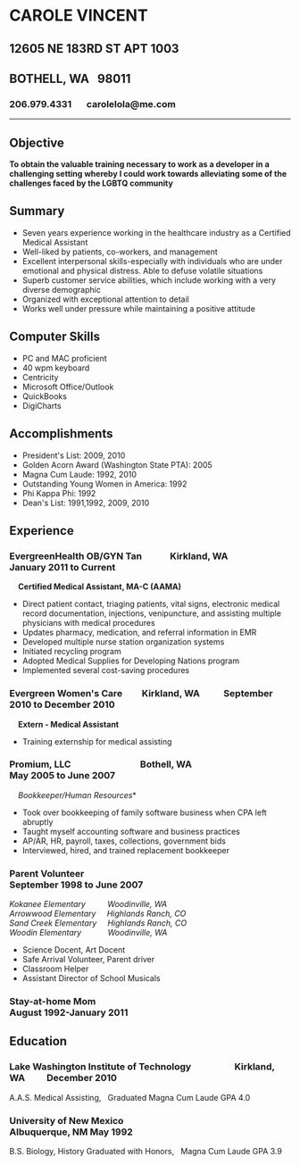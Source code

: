 
# CAROLE VINCENT
## 12605 NE 183RD ST APT 1003
## BOTHELL, WA &nbsp; 98011
### 206.979.4331 &nbsp; &nbsp; &nbsp; carolelola@me<span>.</span>com
***

## Objective
**To obtain the valuable training necessary to work as a developer in a challenging setting whereby I could work towards alleviating some of the challenges faced by the LGBTQ community**

## Summary
* Seven years experience working in the healthcare industry as a Certified Medical Assistant
* Well-liked by patients, co-workers, and management
* Excellent interpersonal skills-especially with individuals who are under emotional and physical distress. Able to defuse volatile situations
* Superb customer service abilities, which include working with a very diverse demographic
* Organized with exceptional attention to detail
* Works well under pressure while maintaining a positive attitude
## Computer Skills
* PC and MAC proficient
* 40 wpm keyboard
* Centricity
* Microsoft Office/Outlook
* QuickBooks
* DigiCharts
## Accomplishments
* President's List: 2009, 2010
* Golden Acorn Award (Washington State PTA): 2005
* Magna Cum Laude: 1992, 2010
* Outstanding Young Women in America: 1992
* Phi Kappa Phi: 1992
* Dean's List: 1991,1992, 2009, 2010

## Experience

### **EvergreenHealth OB/GYN Tan**  &nbsp;&nbsp;&nbsp;&nbsp;&nbsp;&nbsp;&nbsp;&nbsp;&nbsp;&nbsp;&nbsp; Kirkland, WA	&nbsp;&nbsp;&nbsp;&nbsp;&nbsp;&nbsp;&nbsp;&nbsp;&nbsp;&nbsp;&nbsp;&nbsp;&nbsp;&nbsp;&nbsp;&nbsp;&nbsp;&nbsp;&nbsp;&nbsp; January 2011 to Current

&nbsp;&nbsp;&nbsp; **Certified Medical Assistant, MA-C (AAMA)**

* Direct patient contact, triaging patients, vital signs, electronic medical record documentation, injections, venipuncture, and assisting multiple physicians with medical procedures
* Updates pharmacy, medication, and referral information in EMR
* Developed multiple nurse station organization systems
* Initiated recycling program
* Adopted Medical Supplies for Developing Nations program
* Implemented several cost-saving procedures


### **Evergreen Women's Care** &nbsp;&nbsp;&nbsp;&nbsp;&nbsp;&nbsp;&nbsp; Kirkland, WA	&nbsp;&nbsp;&nbsp;&nbsp;&nbsp;&nbsp;&nbsp;&nbsp;&nbsp; September 2010 to December 2010

&nbsp;&nbsp;&nbsp; **Extern - Medical Assistant**

* Training externship for medical assisting


### **Promium, LLC** &nbsp;&nbsp;&nbsp;&nbsp;&nbsp;&nbsp;&nbsp;&nbsp;&nbsp;&nbsp;&nbsp;&nbsp;&nbsp;&nbsp;&nbsp;&nbsp;&nbsp;&nbsp;&nbsp;&nbsp;&nbsp;&nbsp;&nbsp;&nbsp;&nbsp;&nbsp;&nbsp;&nbsp;&nbsp;&nbsp; Bothell, WA	&nbsp;&nbsp;&nbsp;&nbsp;&nbsp;&nbsp;&nbsp;&nbsp;&nbsp;&nbsp;&nbsp;&nbsp;&nbsp;&nbsp;&nbsp;&nbsp;&nbsp;&nbsp;&nbsp;&nbsp;&nbsp;&nbsp;&nbsp;&nbsp;&nbsp;&nbsp;&nbsp;&nbsp;&nbsp;&nbsp;&nbsp;&nbsp;&nbsp;&nbsp;&nbsp;&nbsp;&nbsp;&nbsp; May 2005 to June 2007

&nbsp;&nbsp;&nbsp; *Bookkeeper/Human Resources**

* Took over bookkeeping of family software business when CPA left abruptly
* Taught myself accounting software and business practices
* AP/AR, HR, payroll, taxes, collections, government bids
* Interviewed, hired, and trained replacement bookkeeper


### **Parent Volunteer** &nbsp;&nbsp;&nbsp;&nbsp;&nbsp;&nbsp;&nbsp;&nbsp;&nbsp;&nbsp;&nbsp;&nbsp;&nbsp;&nbsp;&nbsp;&nbsp;&nbsp;&nbsp;&nbsp;&nbsp;&nbsp;&nbsp;&nbsp;&nbsp;&nbsp;&nbsp;&nbsp;&nbsp;&nbsp;&nbsp;&nbsp;&nbsp;&nbsp;&nbsp;&nbsp;&nbsp;&nbsp;&nbsp;&nbsp;&nbsp;&nbsp;&nbsp;&nbsp;&nbsp;&nbsp;&nbsp;&nbsp;&nbsp;&nbsp;&nbsp;&nbsp;&nbsp;&nbsp;&nbsp;&nbsp;&nbsp;&nbsp;&nbsp;&nbsp;&nbsp;&nbsp;&nbsp;&nbsp;&nbsp;&nbsp;&nbsp;&nbsp;&nbsp;&nbsp;&nbsp;&nbsp;&nbsp;&nbsp;&nbsp; September 1998 to June 2007  

*Kokanee Elementary &nbsp;&nbsp;&nbsp;&nbsp;&nbsp;&nbsp;&nbsp;&nbsp; Woodinville, WA*  
*Arrowwood Elementary &nbsp;&nbsp;&nbsp; Highlands Ranch, CO*  
*Sand Creek Elementary &nbsp;&nbsp;&nbsp; Highlands Ranch, CO*  
*Woodin Elementary &nbsp;&nbsp;&nbsp;&nbsp;&nbsp;&nbsp;&nbsp;&nbsp;&nbsp;&nbsp; Woodinville, WA*

* Science Docent, Art Docent
* Safe Arrival Volunteer, Parent driver
* Classroom Helper
* Assistant Director of School Musicals


### Stay-at-home Mom	&nbsp;&nbsp;&nbsp;&nbsp;&nbsp;&nbsp;&nbsp;&nbsp;&nbsp;&nbsp;&nbsp;&nbsp;&nbsp;&nbsp;&nbsp;&nbsp;&nbsp;&nbsp;&nbsp;&nbsp;&nbsp;&nbsp;&nbsp;&nbsp;&nbsp;&nbsp;&nbsp;&nbsp;&nbsp;&nbsp;&nbsp;&nbsp;&nbsp;&nbsp;&nbsp;&nbsp;&nbsp;&nbsp;&nbsp;&nbsp;&nbsp;&nbsp;&nbsp;&nbsp;&nbsp;&nbsp;&nbsp;&nbsp;&nbsp;&nbsp;&nbsp;&nbsp;&nbsp;&nbsp;&nbsp;&nbsp;&nbsp;&nbsp;&nbsp;&nbsp;&nbsp;&nbsp;&nbsp;&nbsp;&nbsp;&nbsp;&nbsp;&nbsp;&nbsp;&nbsp;&nbsp;&nbsp;&nbsp;&nbsp; August 1992-January 2011


## Education

### Lake Washington Institute of Technology  &nbsp;&nbsp;&nbsp;&nbsp;&nbsp;&nbsp;&nbsp;&nbsp;&nbsp;&nbsp;&nbsp;&nbsp;&nbsp;&nbsp;&nbsp;&nbsp;&nbsp;&nbsp;&nbsp;Kirkland, WA &nbsp;&nbsp;&nbsp;&nbsp;&nbsp;&nbsp;&nbsp;&nbsp;	December 2010
A.A.S. Medical Assisting, &nbsp; Graduated Magna Cum Laude GPA 4.0

### University of New Mexico  &nbsp;&nbsp;&nbsp;&nbsp;&nbsp;&nbsp;&nbsp;&nbsp;&nbsp;&nbsp;&nbsp;&nbsp;&nbsp;&nbsp;&nbsp;&nbsp;&nbsp;&nbsp;&nbsp;&nbsp;&nbsp;&nbsp;&nbsp;&nbsp;&nbsp;&nbsp;&nbsp;&nbsp;&nbsp;&nbsp;&nbsp;&nbsp;&nbsp;&nbsp;&nbsp;&nbsp;&nbsp;&nbsp;&nbsp;&nbsp;&nbsp;&nbsp;&nbsp;&nbsp;&nbsp;&nbsp;&nbsp;&nbsp;&nbsp;&nbsp;&nbsp;&nbsp;&nbsp;&nbsp;&nbsp;&nbsp;&nbsp;&nbsp;&nbsp;&nbsp;&nbsp;&nbsp; Albuquerque, NM	May 1992
B.S. Biology, History
Graduated with Honors, &nbsp; Magna Cum Laude GPA 3.9

